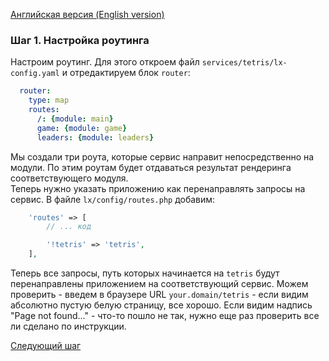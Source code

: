[Английская версия (English version)](https://github.com/epicoon/lx-doc-articles/blob/master/en/app-dev/expl1/1_routing.md)

### Шаг 1. Настройка роутинга

Настроим роутинг. Для этого откроем файл `services/tetris/lx-config.yaml` и отредактируем блок `router`:
```yaml
  router:
    type: map
    routes:
      /: {module: main}
      game: {module: game}
      leaders: {module: leaders}
```
Мы создали три роута, которые сервис направит непосредственно на модули. По этим роутам будет отдаваться результат рендеринга соответствующего модуля.<br>
Теперь нужно указать приложению как перенаправлять запросы на сервис. В файле `lx/config/routes.php` добавим:
```php
	'routes' => [
		// ... код

		'!tetris' => 'tetris',
	],
```
Теперь все запросы, путь которых начинается на `tetris` будут перенаправлены приложением на соответствующий сервис. Можем проверить - введем в браузере URL `your.domain/tetris` - если видим абсолютно пустую белую страницу, все хорошо. Если видим надпись "Page not found..." - что-то пошло не так, нужно еще раз проверить все ли сделано по инструкции.

[Следующий шаг](https://github.com/epicoon/lx-doc-articles/blob/master/ru/app-dev/expl1/2_game_view.md)
